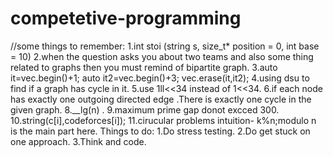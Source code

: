# competetive-programming
//some things to remember:
1.int stoi (string s, size_t* position = 0, int base = 10)
2.when the question asks you about two teams and also some thing related to graphs then you must remind of bipartite graph.
3.auto it=vec.begin()+1;
    auto it2=vec.begin()+3;
    vec.erase(it,it2);
4.using dsu to find if a graph has cycle in it.
5.use 1ll<<34 instead of 1<<34.
6.if each node has exactly one outgoing directed edge .There is exactly one cycle in the given graph.
8.__lg(n) .
9.maximum prime gap donot excced 300.
10.string(c[i],codeforces[i]);
11.cirucular problems intuition- k%n;modulo n is the main part here.
Things to do:
1.Do stress testing.
2.Do get stuck on one approach.
3.Think and code.

